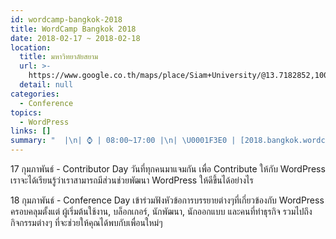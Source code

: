 ```yaml
---
id: wordcamp-bangkok-2018
title: WordCamp Bangkok 2018
date: 2018-02-17 ~ 2018-02-18
location:
  title: มหาวิทยาลัยสยาม
  url: >-
    https://www.google.co.th/maps/place/Siam+University/@13.7182852,100.450954,17z/data=!3m1!4b1!4m5!3m4!1s0x30e2983b3ccda6b9:0x7160b277b60e7199!8m2!3d13.71828!4d100.453148
  detail: null
categories:
  - Conference
topics:
  - WordPress
links: []
summary: "  |\n| ⌚️ | 08:00~17:00 |\n| \U0001F3E0 | [2018.bangkok.wordcamp.org](https://2018.bangkok.wordcamp.org/) |\n| \U0001F39F | [2018.bangkok.wordcamp.org](https://2018.bangkok.wordcamp.org/tickets/) | FREE for Contributor Day, 300 THB for Conference Day |\n| ✅ | [Facebook Event](https://web.facebook.com/events/365647900565474/) |\n\nWordCamp เป็นงานสัมมนาของ WordPress ที่เปิดโอกาสให้ทุกคนที่มีความสนใจเรื่องราวเกี่ยวกับ WordPress อาทิเช่น บล็อกเกอร์, นักพัฒนา, นักออกแบบ, นักการตลาด, เจ้าของธุรกิจ, ผู้บริหาร, นักศึกษา และจากสาขาอื่นๆทั่วประเทศให้ได้มาพบปะ และทำกิจกรรมร่วมกัน\n\n"
---
```

17 กุมภาพันธ์ - Contributor Day วันที่ทุกคนมาแจมกัน เพื่อ Contribute ให้กับ WordPress เราจะได้เรียนรู้ว่าเราสามารถมีส่วนช่วยพัฒนา WordPress ให้ดีขึ้นได้อย่างไร

18 กุมภาพันธ์ - Conference Day เข้าร่วมฟังหัวข้อการบรรยายต่างๆที่เกี่ยวข้องกับ WordPress ครอบคลุมตั้งแต่ ผู้เริ่มต้นใช้งาน, บล็อกเกอร์, นักพัฒนา, นักออกแบบ และคนที่ทำธุรกิจ รวมไปถึงกิจกรรมต่างๆ ที่จะช่วยให้คุณได้พบกับเพื่อนใหม่ๆ
